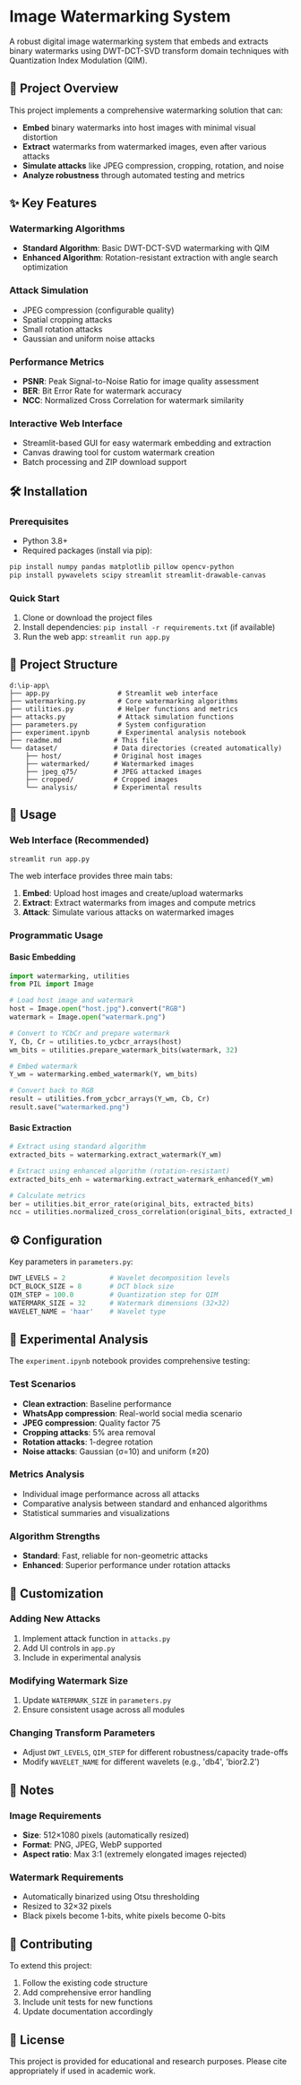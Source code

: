# Image Watermarking System

A robust digital image watermarking system that embeds and extracts binary watermarks using DWT-DCT-SVD transform domain techniques with Quantization Index Modulation (QIM).

## 🎯 Project Overview

This project implements a comprehensive watermarking solution that can:
- **Embed** binary watermarks into host images with minimal visual distortion
- **Extract** watermarks from watermarked images, even after various attacks
- **Simulate attacks** like JPEG compression, cropping, rotation, and noise
- **Analyze robustness** through automated testing and metrics

## ✨ Key Features

### Watermarking Algorithms
- **Standard Algorithm**: Basic DWT-DCT-SVD watermarking with QIM
- **Enhanced Algorithm**: Rotation-resistant extraction with angle search optimization

### Attack Simulation
- JPEG compression (configurable quality)
- Spatial cropping attacks
- Small rotation attacks
- Gaussian and uniform noise attacks

### Performance Metrics
- **PSNR**: Peak Signal-to-Noise Ratio for image quality assessment
- **BER**: Bit Error Rate for watermark accuracy
- **NCC**: Normalized Cross Correlation for watermark similarity

### Interactive Web Interface
- Streamlit-based GUI for easy watermark embedding and extraction
- Canvas drawing tool for custom watermark creation
- Batch processing and ZIP download support

## 🛠️ Installation

### Prerequisites
- Python 3.8+
- Required packages (install via pip):

```bash
pip install numpy pandas matplotlib pillow opencv-python
pip install pywavelets scipy streamlit streamlit-drawable-canvas
```

### Quick Start
1. Clone or download the project files
2. Install dependencies: `pip install -r requirements.txt` (if available)
3. Run the web app: `streamlit run app.py`

## 📁 Project Structure

```
d:\ip-app\
├── app.py                 # Streamlit web interface
├── watermarking.py        # Core watermarking algorithms
├── utilities.py           # Helper functions and metrics
├── attacks.py             # Attack simulation functions
├── parameters.py          # System configuration
├── experiment.ipynb       # Experimental analysis notebook
├── readme.md             # This file
└── dataset/              # Data directories (created automatically)
    ├── host/             # Original host images
    ├── watermarked/      # Watermarked images
    ├── jpeg_q75/         # JPEG attacked images
    ├── cropped/          # Cropped images
    └── analysis/         # Experimental results
```

## 🚀 Usage

### Web Interface (Recommended)
```bash
streamlit run app.py
```

The web interface provides three main tabs:
1. **Embed**: Upload host images and create/upload watermarks
2. **Extract**: Extract watermarks from images and compute metrics
3. **Attack**: Simulate various attacks on watermarked images

### Programmatic Usage

#### Basic Embedding
```python
import watermarking, utilities
from PIL import Image

# Load host image and watermark
host = Image.open("host.jpg").convert("RGB")
watermark = Image.open("watermark.png")

# Convert to YCbCr and prepare watermark
Y, Cb, Cr = utilities.to_ycbcr_arrays(host)
wm_bits = utilities.prepare_watermark_bits(watermark, 32)

# Embed watermark
Y_wm = watermarking.embed_watermark(Y, wm_bits)

# Convert back to RGB
result = utilities.from_ycbcr_arrays(Y_wm, Cb, Cr)
result.save("watermarked.png")
```

#### Basic Extraction
```python
# Extract using standard algorithm
extracted_bits = watermarking.extract_watermark(Y_wm)

# Extract using enhanced algorithm (rotation-resistant)
extracted_bits_enh = watermarking.extract_watermark_enhanced(Y_wm)

# Calculate metrics
ber = utilities.bit_error_rate(original_bits, extracted_bits)
ncc = utilities.normalized_cross_correlation(original_bits, extracted_bits)
```

## ⚙️ Configuration

Key parameters in `parameters.py`:

```python
DWT_LEVELS = 2           # Wavelet decomposition levels
DCT_BLOCK_SIZE = 8       # DCT block size
QIM_STEP = 100.0         # Quantization step for QIM
WATERMARK_SIZE = 32      # Watermark dimensions (32×32)
WAVELET_NAME = 'haar'    # Wavelet type
```

## 🔬 Experimental Analysis

The `experiment.ipynb` notebook provides comprehensive testing:

### Test Scenarios
- **Clean extraction**: Baseline performance
- **WhatsApp compression**: Real-world social media scenario
- **JPEG compression**: Quality factor 75
- **Cropping attacks**: 5% area removal
- **Rotation attacks**: 1-degree rotation
- **Noise attacks**: Gaussian (σ=10) and uniform (±20)

### Metrics Analysis
- Individual image performance across all attacks
- Comparative analysis between standard and enhanced algorithms
- Statistical summaries and visualizations

### Algorithm Strengths
- **Standard**: Fast, reliable for non-geometric attacks
- **Enhanced**: Superior performance under rotation attacks

## 🔧 Customization

### Adding New Attacks
1. Implement attack function in `attacks.py`
2. Add UI controls in `app.py`
3. Include in experimental analysis

### Modifying Watermark Size
1. Update `WATERMARK_SIZE` in `parameters.py`
2. Ensure consistent usage across all modules

### Changing Transform Parameters
- Adjust `DWT_LEVELS`, `QIM_STEP` for different robustness/capacity trade-offs
- Modify `WAVELET_NAME` for different wavelets (e.g., 'db4', 'bior2.2')

## 📝 Notes

### Image Requirements
- **Size**: 512×1080 pixels (automatically resized)
- **Format**: PNG, JPEG, WebP supported
- **Aspect ratio**: Max 3:1 (extremely elongated images rejected)

### Watermark Requirements
- Automatically binarized using Otsu thresholding
- Resized to 32×32 pixels
- Black pixels become 1-bits, white pixels become 0-bits

## 🤝 Contributing

To extend this project:
1. Follow the existing code structure
2. Add comprehensive error handling
3. Include unit tests for new functions
4. Update documentation accordingly

## 📄 License

This project is provided for educational and research purposes. Please cite appropriately if used in academic work.

